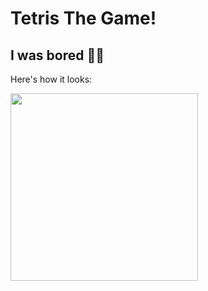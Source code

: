 # Tetris The Game!
## I was bored 🤷‍♂️

Here's how it looks:

<img src="https://i.ibb.co/PNf4LwL/tetris-game.png" width="300" />

